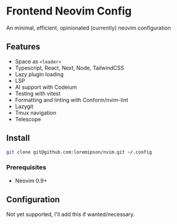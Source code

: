 # Frontend Neovim Config

An minimal, efficient, opinionated (currently) neovim configuration

## Features

* Space as `<leader>`
* Typescript, React, Next, Node, TailwindCSS
* Lazy plugin loading
* LSP
* AI support with Codeium
* Testing with vitest
* Formatting and linting with Conform/nvim-lint
* Lazygit
* Tmux navigation
* Telescope

## Install

```sh
git clone git@github.com:loremipson/nvim.git ~/.config
```

### Prerequisites

* Neovim 0.9+

## Configuration

Not yet supported, I'll add this if wanted/necessary.


